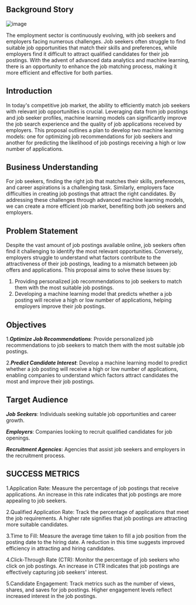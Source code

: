 ## Background Story

![image](https://github.com/user-attachments/assets/f250a022-07bd-40b8-873d-1339e4b4cf14)



The employment sector is continuously evolving, with job seekers and employers facing numerous challenges. 
Job seekers often struggle to find suitable job opportunities that match their skills and preferences, while employers find it difficult to attract qualified candidates for their job postings. 
With the advent of advanced data analytics and machine learning, there is an opportunity to enhance the job matching process, 
making it more efficient and effective for both parties.

## Introduction
In today's competitive job market, the ability to efficiently match job seekers with relevant job opportunities is crucial. 
Leveraging data from job postings and job seeker profiles, machine learning models can significantly improve the job search experience and the quality of job applications received by employers.
This proposal outlines a plan to develop two machine learning models: 
one for optimizing job recommendations for job seekers and another for predicting the likelihood of job postings receiving a high or low number of applications.


## Business Understanding
For job seekers, finding the right job that matches their skills, preferences, and career aspirations is a challenging task. 
Similarly, employers face difficulties in creating job postings that attract the right candidates.
By addressing these challenges through advanced machine learning models, we can create a more efficient job market, benefiting both job seekers and employers.

## Problem Statement
Despite the vast amount of job postings available online, job seekers often find it challenging to identify the most relevant opportunities.
Conversely, employers struggle to understand what factors contribute to the attractiveness of their job postings, leading to a mismatch between job offers and applications. This proposal aims to solve these issues by:
1.	Providing personalized job recommendations to job seekers to match them with the most suitable job postings.
2.	Developing a machine learning model that predicts whether a job posting will receive a high or low number of applications, helping employers improve their job postings.

## Objectives
1.***Optimize Job Recommendations***: Provide personalized job recommendations to job seekers to match them with the most suitable job postings.

2.***Predict Candidate Interest***: Develop a machine learning model to predict whether a job posting will receive a high or low number of applications, enabling companies to understand which factors attract candidates the most and improve their job postings.


## Target Audience
***Job Seekers***: Individuals seeking suitable job opportunities and career growth.

***Employers***: Companies looking to recruit qualified candidates for job openings.

***Recruitment Agencies***: Agencies that assist job seekers and employers in the recruitment process.



## SUCCESS METRICS
1.Application Rate: Measure the percentage of job postings that receive applications. An increase in this rate indicates that job postings are more appealing to job seekers.

2.Qualified Application Rate: Track the percentage of applications that meet the job requirements. A higher rate signifies that job postings are attracting more suitable candidates.

3.Time to Fill: Measure the average time taken to fill a job position from the posting date to the hiring date. A reduction in this time suggests improved efficiency in attracting and hiring candidates.

4.Click-Through Rate (CTR): Monitor the percentage of job seekers who click on job postings. An increase in CTR indicates that job postings are effectively capturing job seekers' interest.

5.Candidate Engagement: Track metrics such as the number of views, shares, and saves for job postings. Higher engagement levels reflect increased interest in the job postings.

